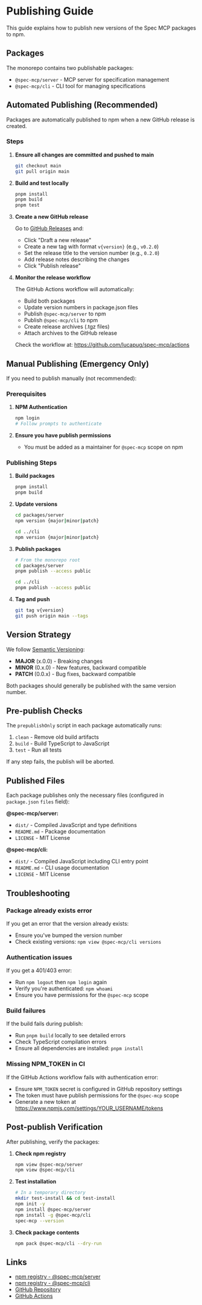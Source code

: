 # Publishing Guide

This guide explains how to publish new versions of the Spec MCP packages to npm.

## Packages

The monorepo contains two publishable packages:

- `@spec-mcp/server` - MCP server for specification management
- `@spec-mcp/cli` - CLI tool for managing specifications

## Automated Publishing (Recommended)

Packages are automatically published to npm when a new GitHub release is created.

### Steps

1. **Ensure all changes are committed and pushed to main**
   ```bash
   git checkout main
   git pull origin main
   ```

2. **Build and test locally**
   ```bash
   pnpm install
   pnpm build
   pnpm test
   ```

3. **Create a new GitHub release**

   Go to [GitHub Releases](https://github.com/lucapug/spec-mcp/releases/new) and:

   - Click "Draft a new release"
   - Create a new tag with format `v{version}` (e.g., `v0.2.0`)
   - Set the release title to the version number (e.g., `0.2.0`)
   - Add release notes describing the changes
   - Click "Publish release"

4. **Monitor the release workflow**

   The GitHub Actions workflow will automatically:
   - Build both packages
   - Update version numbers in package.json files
   - Publish `@spec-mcp/server` to npm
   - Publish `@spec-mcp/cli` to npm
   - Create release archives (.tgz files)
   - Attach archives to the GitHub release

   Check the workflow at: https://github.com/lucapug/spec-mcp/actions

## Manual Publishing (Emergency Only)

If you need to publish manually (not recommended):

### Prerequisites

1. **NPM Authentication**
   ```bash
   npm login
   # Follow prompts to authenticate
   ```

2. **Ensure you have publish permissions**
   - You must be added as a maintainer for `@spec-mcp` scope on npm

### Publishing Steps

1. **Build packages**
   ```bash
   pnpm install
   pnpm build
   ```

2. **Update versions**
   ```bash
   cd packages/server
   npm version {major|minor|patch}

   cd ../cli
   npm version {major|minor|patch}
   ```

3. **Publish packages**
   ```bash
   # From the monorepo root
   cd packages/server
   pnpm publish --access public

   cd ../cli
   pnpm publish --access public
   ```

4. **Tag and push**
   ```bash
   git tag v{version}
   git push origin main --tags
   ```

## Version Strategy

We follow [Semantic Versioning](https://semver.org/):

- **MAJOR** (x.0.0) - Breaking changes
- **MINOR** (0.x.0) - New features, backward compatible
- **PATCH** (0.0.x) - Bug fixes, backward compatible

Both packages should generally be published with the same version number.

## Pre-publish Checks

The `prepublishOnly` script in each package automatically runs:

1. `clean` - Remove old build artifacts
2. `build` - Build TypeScript to JavaScript
3. `test` - Run all tests

If any step fails, the publish will be aborted.

## Published Files

Each package publishes only the necessary files (configured in `package.json` `files` field):

**@spec-mcp/server:**
- `dist/` - Compiled JavaScript and type definitions
- `README.md` - Package documentation
- `LICENSE` - MIT License

**@spec-mcp/cli:**
- `dist/` - Compiled JavaScript including CLI entry point
- `README.md` - CLI usage documentation
- `LICENSE` - MIT License

## Troubleshooting

### Package already exists error

If you get an error that the version already exists:
- Ensure you've bumped the version number
- Check existing versions: `npm view @spec-mcp/cli versions`

### Authentication issues

If you get a 401/403 error:
- Run `npm logout` then `npm login` again
- Verify you're authenticated: `npm whoami`
- Ensure you have permissions for the `@spec-mcp` scope

### Build failures

If the build fails during publish:
- Run `pnpm build` locally to see detailed errors
- Check TypeScript compilation errors
- Ensure all dependencies are installed: `pnpm install`

### Missing NPM_TOKEN in CI

If the GitHub Actions workflow fails with authentication error:
- Ensure `NPM_TOKEN` secret is configured in GitHub repository settings
- The token must have publish permissions for the `@spec-mcp` scope
- Generate a new token at https://www.npmjs.com/settings/YOUR_USERNAME/tokens

## Post-publish Verification

After publishing, verify the packages:

1. **Check npm registry**
   ```bash
   npm view @spec-mcp/server
   npm view @spec-mcp/cli
   ```

2. **Test installation**
   ```bash
   # In a temporary directory
   mkdir test-install && cd test-install
   npm init -y
   npm install @spec-mcp/server
   npm install -g @spec-mcp/cli
   spec-mcp --version
   ```

3. **Check package contents**
   ```bash
   npm pack @spec-mcp/cli --dry-run
   ```

## Links

- [npm registry - @spec-mcp/server](https://www.npmjs.com/package/@spec-mcp/server)
- [npm registry - @spec-mcp/cli](https://www.npmjs.com/package/@spec-mcp/cli)
- [GitHub Repository](https://github.com/lucapug/spec-mcp)
- [GitHub Actions](https://github.com/lucapug/spec-mcp/actions)
